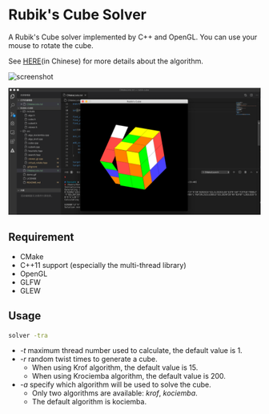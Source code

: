 # Rubik's Cube Solver

A Rubik's Cube solver implemented by C++ and OpenGL. You can use your mouse to rotate the cube.

See [HERE](http://blog.miskcoo.com/2017/03/how-to-reconstruct-rubik-cube)(in Chinese) for more details about the algorithm.

![screenshot](https://raw.githubusercontent.com/miskcoo/rubik-cube/master/demo.gif)

![VSCode with CMake](rubik-cube.png)

## Requirement

* CMake
* C++11 support (especially the multi-thread library)
* OpenGL
* GLFW
* GLEW

## Usage

```bash
solver -tra
```
* *-t* maximum thread number used to calculate, the default value is 1.
* *-r* random twist times to generate a cube.
  * When using Krof algorithm, the default value is 15.
  * When using Krociemba algorithm, the default value is 200.
* *-a* specify which algorithm will be used to solve the cube. 
  * Only two algorithms are available: *krof*, *kociemba*. 
  * The default algorithm is kociemba.
